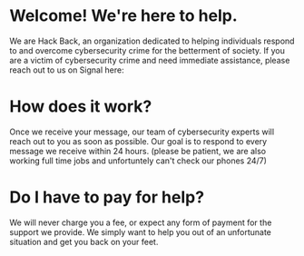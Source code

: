 # Welcome! We're here to help.
We are Hack Back, an organization dedicated to helping individuals respond to and overcome cybersecurity crime for the betterment of society.
If you are a victim of cybersecurity crime and need immediate assistance, please reach out to us on Signal here:

# How does it work?
Once we receive your message, our team of cybersecurity experts will reach out to you as soon as possible.
Our goal is to respond to every message we receive within 24 hours. (please be patient, we are also working full time jobs and unfortuntely can't check our phones 24/7)

# Do I have to pay for help?
We will never charge you a fee, or expect any form of payment for the support we provide. We simply want to help you out of an unfortunate situation and get you back on your feet.
